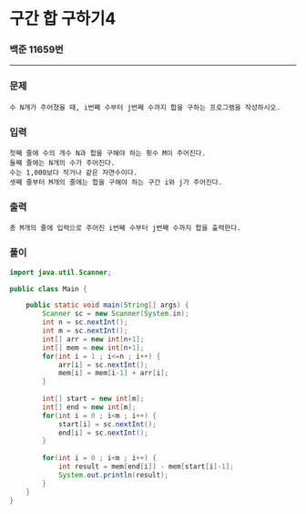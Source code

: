 # 구간 합 구하기4

### 백준 11659번

-------

### 문제

    수 N개가 주어졌을 때, i번째 수부터 j번째 수까지 합을 구하는 프로그램을 작성하시오.

### 입력

    첫째 줄에 수의 개수 N과 합을 구해야 하는 횟수 M이 주어진다. 
    둘째 줄에는 N개의 수가 주어진다. 
    수는 1,000보다 작거나 같은 자연수이다. 
    셋째 줄부터 M개의 줄에는 합을 구해야 하는 구간 i와 j가 주어진다.

### 출력

    총 M개의 줄에 입력으로 주어진 i번째 수부터 j번째 수까지 합을 출력한다.

### 풀이

```java
import java.util.Scanner;

public class Main {

	public static void main(String[] args) {
		Scanner sc = new Scanner(System.in);
		int n = sc.nextInt();
		int m = sc.nextInt();
		int[] arr = new int[n+1];
		int[] mem = new int[n+1];
		for(int i = 1 ; i<=n ; i++) {
			arr[i] = sc.nextInt();
			mem[i] = mem[i-1] + arr[i];
		}
		
		int[] start = new int[m];
		int[] end = new int[m];
		for(int i = 0 ; i<m ; i++) {
			start[i] = sc.nextInt();
			end[i] = sc.nextInt();
		}
		
		for(int i = 0 ; i<m ; i++) {
			int result = mem[end[i]] - mem[start[i]-1];
			System.out.println(result);
		}
	}
}
```